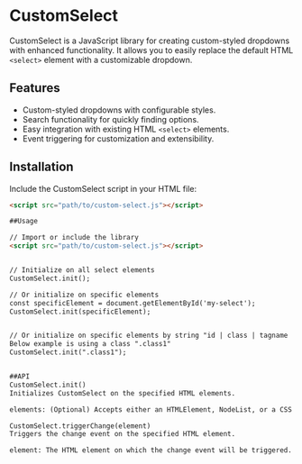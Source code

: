 # CustomSelect

CustomSelect is a JavaScript library for creating custom-styled dropdowns with enhanced functionality. It allows you to easily replace the default HTML `<select>` element with a customizable dropdown.

## Features

- Custom-styled dropdowns with configurable styles.
- Search functionality for quickly finding options.
- Easy integration with existing HTML `<select>` elements.
- Event triggering for customization and extensibility.

## Installation

Include the CustomSelect script in your HTML file:

```html
<script src="path/to/custom-select.js"></script>

##Usage

// Import or include the library
<script src="path/to/custom-select.js"></script>


// Initialize on all select elements
CustomSelect.init();

// Or initialize on specific elements
const specificElement = document.getElementById('my-select');
CustomSelect.init(specificElement);


// Or initialize on specific elements by string "id | class | tagname | attribute"
Below example is using a class ".class1"
CustomSelect.init(".class1");


##API
CustomSelect.init()
Initializes CustomSelect on the specified HTML elements.

elements: (Optional) Accepts either an HTMLElement, NodeList, or a CSS selector string. If not provided, it will initialize on all .custom-select elements.

CustomSelect.triggerChange(element)
Triggers the change event on the specified HTML element.

element: The HTML element on which the change event will be triggered.
